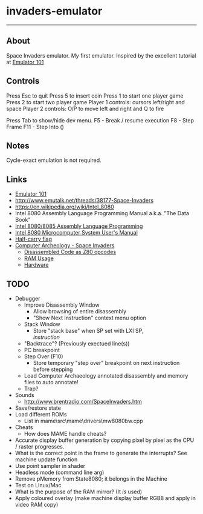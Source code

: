 # invaders-emulator

---

## About

Space Invaders emulator. My first emulator. Inspired by the excellent tutorial at [Emulator 101](http://emulator101.com)

## Controls

Press Esc to quit
Press 5 to insert coin
Press 1 to start one player game
Press 2 to start two player game
Player 1 controls: cursors left/right and space
Player 2 controls: O/P to move left and right and Q to fire

Press Tab to show/hide dev menu.
F5 - Break / resume execution
F8 - Step Frame
F11 - Step Into ()

## Notes

Cycle-exact emulation is not required.

## Links

- [Emulator 101](http://emulator101.com)
- http://www.emutalk.net/threads/38177-Space-Invaders
- https://en.wikipedia.org/wiki/Intel_8080
- Intel 8080 Assembly Language Programming Manual a.k.a. "The Data Book"
- [Intel 8080/8085 Assembly Language Programming](https://www.tramm.li/i8080/Intel%208080-8085%20Assembly%20Language%20Programming%201977%20Intel.pdf)
- [Intel 8080 Microcomputer System User's Manual](http://www.nj7p.info/Manuals/PDFs/Intel/9800153B.pdf)
- [Half-carry flag](https://en.wikipedia.org/wiki/Half-carry_flag)
- [Computer Archeology - Space Invaders](http://computerarcheology.com/Arcade/SpaceInvaders/)
  - [Disassembled Code as Z80 opcodes](http://computerarcheology.com/Arcade/SpaceInvaders/Code.html)
  - [RAM Usage](http://computerarcheology.com/Arcade/SpaceInvaders/RAMUse.html)
  - [Hardware](http://computerarcheology.com/Arcade/SpaceInvaders/Hardware.html)

## TODO

- Debugger
  - Improve Disassembly Window
    - Allow browsing of entire disassembly
    - "Show Next Instruction" context menu option
  - Stack Window
    - Store "stack base" when SP set with LXI SP,<address> instruction
  - "Backtrace"? (Previously exectued line(s))
  - PC breakpoint
  - Step Over (F10)
    - Store temporary "step over" breakpoint on next instruction before stepping
  - Load Computer Archaeology annotated disassembly and memory files to auto annotate! 
  - Trap?
- Sounds
  - http://www.brentradio.com/SpaceInvaders.htm
- Save/restore state
- Load different ROMs
  - List in mame\src\mame\drivers\mw8080bw.cpp
- Cheats
  - How does MAME handle cheats?
- Accurate display buffer generation by copying pixel by pixel as the CPU / raster progresses. 
- What is the correct point in the frame to generate the interrupts? See machine update function
- Use point sampler in shader
- Headless mode (command line arg)
- Remove pMemory from State8080; it belongs in the Machine
- Test on Linux/Mac
- What is the purpose of the RAM mirror? (It *is* used)
- Apply coloured overlay (make machine display buffer RGB8 and apply in video RAM copy)
